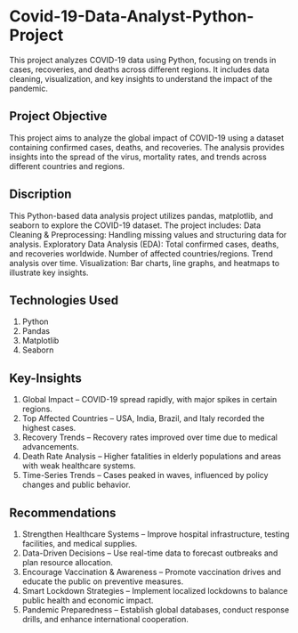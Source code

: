 # Covid-19-Data-Analyst-Python-Project
This project analyzes COVID-19 data using Python, focusing on trends in cases, recoveries, and deaths across different regions. It includes data cleaning, visualization, and key insights to understand the impact of the pandemic.

## Project Objective
This project aims to analyze the global impact of COVID-19 using a dataset containing confirmed cases, deaths, and recoveries. The analysis provides insights into the spread of the virus, mortality rates, and trends across different countries and regions.

## Discription
This Python-based data analysis project utilizes pandas, matplotlib, and seaborn to explore the COVID-19 dataset. The project includes:
Data Cleaning & Preprocessing: Handling missing values and structuring data for analysis.
Exploratory Data Analysis (EDA):
Total confirmed cases, deaths, and recoveries worldwide.
Number of affected countries/regions.
Trend analysis over time.
Visualization: Bar charts, line graphs, and heatmaps to illustrate key insights.

## Technologies Used
1. Python
2. Pandas
3. Matplotlib
4. Seaborn

## Key-Insights
1. Global Impact – COVID-19 spread rapidly, with major spikes in certain regions.
2. Top Affected Countries – USA, India, Brazil, and Italy recorded the highest cases.
3. Recovery Trends – Recovery rates improved over time due to medical advancements.
4. Death Rate Analysis – Higher fatalities in elderly populations and areas with weak healthcare systems.
5. Time-Series Trends – Cases peaked in waves, influenced by policy changes and public behavior.

## Recommendations
1. Strengthen Healthcare Systems – Improve hospital infrastructure, testing facilities, and medical supplies.
2. Data-Driven Decisions – Use real-time data to forecast outbreaks and plan resource allocation.
3. Encourage Vaccination & Awareness – Promote vaccination drives and educate the public on preventive measures.
4. Smart Lockdown Strategies – Implement localized lockdowns to balance public health and economic impact.
5. Pandemic Preparedness – Establish global databases, conduct response drills, and enhance international cooperation.
